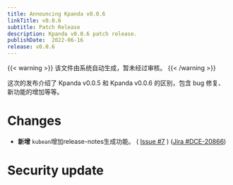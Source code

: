 ```yaml
---
title: Announcing Kpanda v0.0.6
linkTitle: v0.0.6
subtitle: Patch Release
description: Kpanda v0.0.6 patch release.
publishDate:  2022-06-16
release: v0.0.6
---
```


{{< warning >}}
该文件由系统自动生成，暂未经过审核。
{{< /warning >}}

这次的发布介绍了 Kpanda v0.0.5 和 Kpanda v0.0.6 的区别，包含 bug 修复、新功能的增加等等。

# Changes


- **新增** `kubean`增加release-notes生成功能。 ( [Issue #7](https://gitlab.daocloud.cn/ndx/engineering/kubean/-/issues/7) )  ([Jira #DCE-20866](https://jira.daocloud.io/browse/DCE-20866)) 







# Security update


